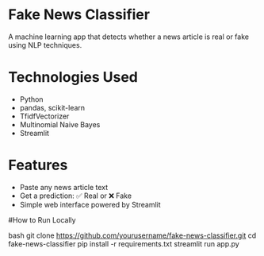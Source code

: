 #  Fake News Classifier

A machine learning app that detects whether a news article is real or fake using NLP techniques.

# Technologies Used
- Python
- pandas, scikit-learn
- TfidfVectorizer
- Multinomial Naive Bayes
- Streamlit

# Features
- Paste any news article text
- Get a prediction: ✅ Real or ❌ Fake
- Simple web interface powered by Streamlit

#How to Run Locally

bash
git clone https://github.com/yourusername/fake-news-classifier.git
cd fake-news-classifier
pip install -r requirements.txt
streamlit run app.py

